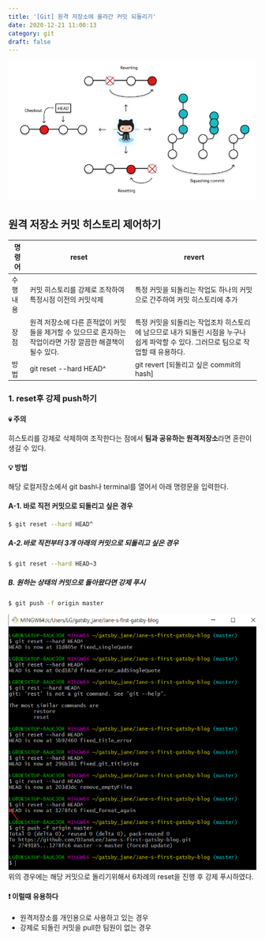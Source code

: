 ```yaml
---
title: '[Git] 원격 저장소에 올라간 커밋 되돌리기'
date: 2020-12-21 11:00:13
category: git
draft: false
---
```


![](./images/git_resetRevert.png)

## 원격 저장소 커밋 히스토리 제어하기

| 명령어   | reset                                                                                                       | revert                                                                                                                               |
| -------- | ----------------------------------------------------------------------------------------------------------- | ------------------------------------------------------------------------------------------------------------------------------------ |
| 수행내용 | 커밋 히스토리를 강제로 조작하여 특정시점 이전의 커밋삭제                                                    | 특정 커밋을 되돌리는 작업도 하나의 커밋으로 간주하여 커밋 히스토리에 추가                                                            |
| 장점     | 원격 저장소에 다른 흔적없이 커밋들을 제거할 수 있으므로 혼자하는 작업이라면 가장 깔끔한 해결책이 될수 있다. | 특정 커밋을 되돌리는 작업조차 히스토리에 남으므로 내가 되돌린 시점을 누구나 쉽게 파악할 수 있다. 그러므로 팀으로 작업할 때 유용하다. |
| 방법     | git reset --hard HEAD^                                                                                      | git revert [되돌리고 싶은 commit의 hash]                                                                                             |

### 1. reset후 강제 push하기

#### &#128128; 주의

히스토리를 강제로 삭제하여 조작한다는 점에서 **팀과 공유하는 원격저장소**라면 혼란이 생길 수 있다.

#### &#128161; 방법

해당 로컬저장소에서 git bash나 terminal를 열어서 아래 명령문을 입력한다.

#### A-1. 바로 직전 커밋으로 되돌리고 싶은 경우

```sh
$ git reset --hard HEAD^
```

##### A-2.바로 직전부터 3개 아래의 커밋으로 되돌리고 싶은 경우

```sh
$ git reset --hard HEAD~3
```

##### B. 원하는 상태의 커밋으로 돌아왔다면 강제 푸시

```sh
$ git push -f origin master
```

![](./images/git_reset.png)
위의 경우에는 해당 커밋으로 돌리기위해서 6차례의 reset을 진행 후 강제 푸시하였다.

#### &#10071; 이럴때 유용하다

- 원격저장소를 개인용으로 사용하고 있는 경우
- 강제로 되돌린 커밋을 pull한 팀원이 없는 경우
